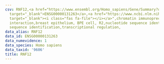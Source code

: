 ```yaml
---
csv: RNF12,<a href="https://www.ensembl.org/Homo_sapiens/Gene/Summary?db=core;g=ENSG00000131263"
  target="_blank">ENSG00000131263</a>,<a href="https://www.ncbi.nlm.nih.gov/pubmed/22863008"
  target="_blank"><i class="fas fa-file"></i></a>",chromatin immunoprecipitation assay,direct
  interaction,breast epithelium, BPE cell, R2,nucleotide sequence identification,nucleotide
  sequence identification,transcriptional regulation,
data_alias: RNF12
data_id: ENSG00000131263
data_numevidence: 1
data_species: Homo sapiens
data_taxid: '9606'
title: RNF12
---
```

